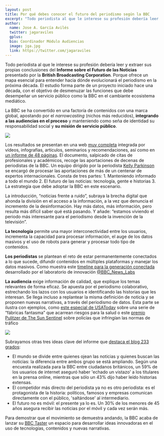 ```yaml
---
layout: post
title: Por qué debes conocer el futuro del periodismo según la BBC
excerpt: "Todo periodista al que le interese su profesión debería leer y extraer sus propias conclusiones del Informe sobre el Futuro de las Noticias presentado por la British Broadcasting Corporation. Porque ofrece un mapa esencial para entender hacia dónde evolucionará el periodismo en la próxima década. El estudio forma parte de un proyecto iniciado hace una década, con el objetivo de desmenuzar las funciones que debe desempeñar un servicio público como la BBC en el cambiante ecosistema mediático."
author:
  name: Jose A. García Avilés
  twitter: jagaraviles
  gplus:  
  bio: Coordinador Módulo Audiencias
  image: jga.jpg
  link: https://twitter.com/jagaraviles
---
```

Todo periodista al que le interese su profesión debería leer y extraer sus propias conclusiones del **Informe sobre el Futuro de las Noticias** presentado por la **British Broadcasting Corporation**. Porque ofrece un mapa esencial para entender hacia dónde evolucionará el periodismo en la próxima década. El estudio forma parte de un proyecto iniciado hace una década, con el objetivo de desmenuzar las funciones que debe desempeñar un servicio público como la BBC en el cambiante ecosistema mediático.

La BBC se ha convertido en una factoría de contenidos con una marca global, apostando por el _narrowcasting_ (nichos más reducidos), **integrando a las audiencias en el proceso** y manteniendo como seña de identidad su responsabilidad social y **su misión de servicio público**.

![](https://dl.dropboxusercontent.com/u/3578704/Fotos_MIP/viewfromtheinsidev2.jpg)

Los resultados se presentan en una web [muy completa](http://www.bbc.co.uk/news/resources/idt-bbb9e158-4a1b-43c7-8b3b-9651938d4d6a) integrada por vídeos, infografías, artículos, seminarios y recomendaciones, así como en [un informe de 48 páginas](http://newsimg.bbc.co.uk/1/shared/bsp/hi/pdfs/28_01_15futureofnews.pdf). El documento, salpicado de citas de profesionales y académicos,  recoge las aportaciones de decenas de periodistas de la BBC. Un equipo dirigido por la periodista [Kelly Parkinson](https://twitter.com/KP_Parkinson) se encargó de procesar las aportaciones de más de un centenar de expertos internacionales. Consta de tres partes: 1. Manteniendo informado a todo el mundo 2. El futuro de las noticias: tecnología, gente e historias 3. La estrategia que debe adoptar la BBC en este escenario.

La introducción, “noticias frente a ruido”, subraya la brecha digital que ahonda la división en el acceso a la información, a la vez que denuncia el incremento de la desinformación. Hay más datos, más información, pero resulta más difícil saber qué está pasando. Y añade: “estamos viviendo el periodo más interesante para el periodismo desde la invención de la televisión”.

**La tecnología** permite una mayor interconectividad entre los usuarios, incrementa la capacidad para procesar información, el auge de los datos masivos y el uso de robots para generar y procesar todo tipo de contenidos.

**Los periodistas** se plantean el reto de estar permanentemente conectados a lo que sucede, difundir contenidos en múltiples plataformas y manejar los datos masivos. Como muestra este [timeline para la generación conectada](http://www.bbc.com/news/uk-31012118) desarrollado por el laboratorio de innovación [@BBC_News_Labs](https://twitter.com/BBC_News_Labs)

**La audiencia** exige información de calidad, que explique los temas relevantes de forma eficaz. Se apuesta por el periodismo colaborativo, estrechando los lazos con los usuarios e identificando las historias que les interesan. Se llega incluso a replantear la misma definición de noticia y se proponen nuevas narrativas, a través del periodismo de datos. Esta parte se ilustra con ejemplos, como [este especial de USAToday](http://www.usatoday.com/topic/B68DCD3E-7E3F-424A-BDA4-41077D772EA1/ghostfactories/)  sobre una serie de “fábricas fantasma” que acarrean riesgos para la salud o este [premio Pulitzer de The Sun Sentinel](http://www.pulitzer.org/works/2013-Public-Service) sobre policías que infringían las normas de tráfico

![](https://dl.dropboxusercontent.com/u/3578704/Fotos_MIP/_80572084_timeline-small.gif)

Subrayamos otras tres ideas clave del informe que [destaca el blog 233 grados](http://233grados.lainformacion.com/blog/2015/02/as%C3%AD-ve-la-bbc-el-futuro-del-periodismo.html):
 
* El mundo se divide entre quienes ojean las noticias y quienes buscan las noticias: la diferencia entre ambos grupo se está ampliando. Según una encuesta realizada para la BBC entre ciudadanos británicos, un 59% de los usuarios de internet aseguró haber 'echado un vistazo' a los titulares en la prensa online, mientras que sólo un 43% dijo haber leído historias extensas.
* El competidor más directo del periodista ya no es otro periodista: es el protagonista de la historia: políticos, famosos y empresas comunican directamente con el público, 'saltándose' al intermediario.
* El futuro no es móvil: el presente ya lo es. Un 30% de los menores de 45 años asegura recibir las noticias por el móvil y cada vez serán más.
 
Para demostrar que el movimiento se demuestra andando, la BBC acaba de lanzar su [BBC Taster](http://www.bbc.co.uk/taster) un espacio para desarrollar ideas innovadoras en el uso de tecnologías, contenidos y nuevas narrativas.